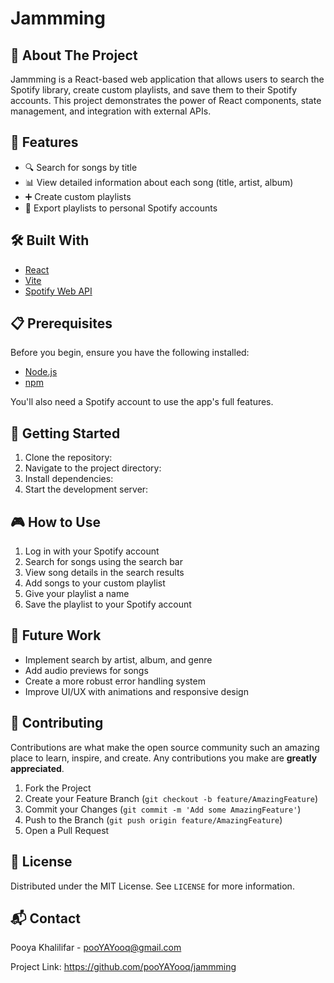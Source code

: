 # Jammming

## 🎵 About The Project

Jammming is a React-based web application that allows users to search the Spotify library, create custom playlists, and save them to their Spotify accounts. This project demonstrates the power of React components, state management, and integration with external APIs.

## 🚀 Features

- 🔍 Search for songs by title
- 📊 View detailed information about each song (title, artist, album)
- ➕ Create custom playlists
- 💾 Export playlists to personal Spotify accounts

## 🛠️ Built With

- [React](https://reactjs.org/)
- [Vite](https://vitejs.dev/)
- [Spotify Web API](https://developer.spotify.com/documentation/web-api/)

## 📋 Prerequisites

Before you begin, ensure you have the following installed:
- [Node.js](https://nodejs.org/)
- [npm](https://www.npmjs.com/)

You'll also need a Spotify account to use the app's full features.

## 🏁 Getting Started

1. Clone the repository:
2. Navigate to the project directory:
3. Install dependencies:
4. Start the development server:

## 🎮 How to Use

1. Log in with your Spotify account
2. Search for songs using the search bar
3. View song details in the search results
4. Add songs to your custom playlist
5. Give your playlist a name
6. Save the playlist to your Spotify account

## 🔮 Future Work

- Implement search by artist, album, and genre
- Add audio previews for songs
- Create a more robust error handling system
- Improve UI/UX with animations and responsive design

## 🤝 Contributing

Contributions are what make the open source community such an amazing place to learn, inspire, and create. Any contributions you make are **greatly appreciated**.

1. Fork the Project
2. Create your Feature Branch (`git checkout -b feature/AmazingFeature`)
3. Commit your Changes (`git commit -m 'Add some AmazingFeature'`)
4. Push to the Branch (`git push origin feature/AmazingFeature`)
5. Open a Pull Request

## 📝 License

Distributed under the MIT License. See `LICENSE` for more information.

## 📬 Contact

Pooya Khalilifar - pooYAYooq@gmail.com

Project Link: https://github.com/pooYAYooq/jammming